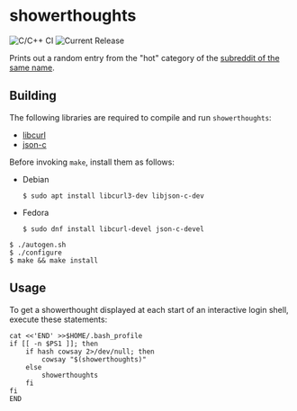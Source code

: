 # showerthoughts
![C/C++ CI](https://github.com/wporter82/showerthoughts/workflows/C/C++%20CI/badge.svg) ![Current Release](https://github.com/wporter82/showerthoughts/workflows/Create%20Release/badge.svg)

Prints out a random entry from the "hot" category of the [subreddit of the same name](https://www.reddit.com/r/showerthoughts/hot/).

## Building

The following libraries are required to compile and run `showerthoughts`:

* [libcurl](https://curl.haxx.se/)
* [json-c](https://github.com/json-c/json-c)

Before invoking `make`, install them as follows:

* Debian
  ```shell
  $ sudo apt install libcurl3-dev libjson-c-dev
  ```

* Fedora
  ```shell
  $ sudo dnf install libcurl-devel json-c-devel
  ```

```shell
$ ./autogen.sh
$ ./configure
$ make && make install
```

## Usage

To get a showerthought displayed at each start of an interactive login shell, execute these statements:

```shell
cat <<'END' >>$HOME/.bash_profile
if [[ -n $PS1 ]]; then
	if hash cowsay 2>/dev/null; then
		cowsay "$(showerthoughts)"
	else
		showerthoughts
	fi
fi
END
```


